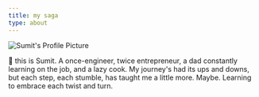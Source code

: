 ```yaml
---
title: my saga
type: about
---
```


![Sumit's Profile Picture](/profile.png)

:wave: this is Sumit. A once-engineer, twice entrepreneur, a dad constantly learning on the job, and a lazy cook. My journey's had its ups and downs, but each step, each stumble, has taught me a little more. Maybe. Learning to embrace each twist and turn.

